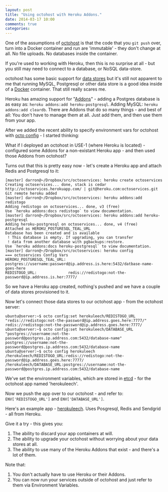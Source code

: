 ```yaml
---
layout: post
title: "Using octohost with Heroku Addons."
date: 2014-03-17 10:00
comments: true
categories:
---
```


One of the assumptions of [octohost](http://www.octohost.io) is that the code that you `git push` over, turn into a Docker container and run are 'immutable' - they don't change at all. No file uploads. No databases inside the container.

If you're used to working with Heroku, then this is no surprise at all - but you still may need to connect to a database, or NoSQL data-store.

octohost has some basic support for [data stores](http://www.octohost.io/data-stores.html) but it's still not apparent to me that running MySQL, Postgresql or other data store is a good idea inside of a [Docker](https://www.docker.io/) container. That still really scares me.

Heroku has amazing support for "[Addons](https://addons.heroku.com/)" - adding a Postgres database is as easy as: `heroku addons:add heroku-postgresql`. Adding MySQL: `heroku addons:add cleardb`. There are Addons that do so many things - and best of all: You don't have to manage them at all. Just add them, and then use them from your app.

After we added the recent ability to specify environment vars for octohost with [octo config](http://www.octohost.io/octo-cli.html) - I started thinking:

What if I deployed an octohost in USE-1 \(where Heroku is located\) - configured some Addons for a non-existant Heroku app - and then used those Addons from octohost?

Turns out that this is pretty easy now - let's create a Heroku app and attach Redis and Postgresql to it:

```
[master] darron@~/Dropbox/src/octoservices: heroku create octoservices
Creating octoservices... done, stack is cedar
http://octoservices.herokuapp.com/ | git@heroku.com:octoservices.git
Git remote heroku added
[master] darron@~/Dropbox/src/octoservices: heroku addons:add redistogo
Adding redistogo on octoservices... done, v3 (free)
Use `heroku addons:docs redistogo` to view documentation.
[master] darron@~/Dropbox/src/octoservices: heroku addons:add heroku-postgresql
Adding heroku-postgresql on octoservices... done, v4 (free)
Attached as HEROKU_POSTGRESQL_TEAL_URL
Database has been created and is available
 ! This database is empty. If upgrading, you can transfer
 ! data from another database with pgbackups:restore.
Use `heroku addons:docs heroku-postgresql` to view documentation.
[master] darron@~/Dropbox/src/octoservices: heroku config
=== octoservices Config Vars
HEROKU_POSTGRESQL_TEAL_URL: postgres://username:password@ip.address.is.here:5432/datbase-name-goes-here
REDISTOGO_URL:              redis://redistogo:not-the-password@ip.address.is.her:7777/
```

So we have a Heroku app created, nothing's pushed and we have a couple of data stores provisioned to it.

Now let's connect those data stores to our octohost app - from the octohost server:

```
ubuntu@server:~$ octo config:set herokuleech/REDISTOGO_URL "redis://redistogo:not-the-password@ip.address.goes.here:7777/"
redis://redistogo:not-the-password@ip.address.goes.here:7777/
ubuntu@server:~$ octo config:set herokuleech/DATABASE_URL "postgres://username:not-the-password@postgres.ip.address.com:5432/database-name"
postgres://username:not-the-password@postgres.ip.address.com:5432/database-name
ubuntu@server:~$ octo config herokuleech
/herokuleech/REDISTOGO_URL:redis://redistogo:not-the-password@ip.address.goes.here:7777/
/herokuleech/DATABASE_URL:postgres://username:not-the-password@postgres.ip.address.com:5432/database-name
```

We've set the environment variables, which are stored in [etcd](https://github.com/coreos/etcd) - for the octohost app named 'herokuleech'.

Now we push the app over to our octohost - and refer to: `ENV['REDISTOGO_URL']` and `ENV['DATABASE_URL']`.

Here's an example app - [herokuleech](https://github.com/darron/herokuleech). Uses Posgresql, Redis and Sendgrid - all from Heroku.

Give it a try - this gives you:

1. The ability to discard your app containers at will.
2. The ability to upgrade your octohost without worrying about your data stores at all.
3. The ability to use many of the Heroku Addons that exist - and there's a lot of them.

Note that:

1. You don't actually have to use Heroku or their Addons.
2. You can now run your services outside of octohost and just refer to them via Environment Variables.
